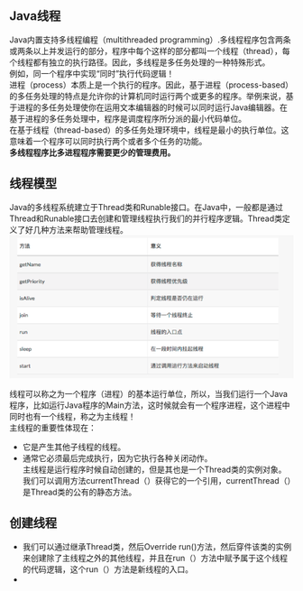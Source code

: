 ## Java线程 
Java内置支持多线程编程（multithreaded programming）.多线程程序包含两条或两条以上并发运行的部分，程序中每个这样的部分都叫一个线程（thread），每个线程都有独立的执行路径。因此，多线程是多任务处理的一种特殊形式。  
例如，同一个程序中实现“同时”执行代码逻辑！  
进程（process）本质上是一个执行的程序。因此，基于进程（process-based）的多任务处理的特点是允许你的计算机同时运行两个或更多的程序。举例来说，基于进程的多任务处理使你在运用文本编辑器的时候可以同时运行Java编辑器。在基于进程的多任务处理中，程序是调度程序所分派的最小代码单位。  
在基于线程（thread-based）的多任务处理环境中，线程是最小的执行单位。这意味着一个程序可以同时执行两个或者多个任务的功能。  
**多线程程序比多进程程序需要更少的管理费用。**  

## 线程模型  
Java的多线程系统建立于Thread类和Runable接口。在Java中，一般都是通过Thread和Runable接口去创建和管理线程执行我们的并行程序逻辑。Thread类定义了好几种方法来帮助管理线程。  
![](https://github.com/zzxx9426/S_01/blob/master/myPicture/JAVA/Thread%E7%B1%BB%E6%96%B9%E6%B3%95.png?raw=true)  


线程可以称之为一个程序（进程）的基本运行单位，所以，当我们运行一个Java程序，比如运行Java程序的Main方法，这时候就会有一个程序进程，这个进程中同时也有一个线程，称之为主线程！  
主线程的重要性体现在：  
* 它是产生其他子线程的线程。  
* 通常它必须最后完成执行，因为它执行各种关闭动作。  
主线程是运行程序时候自动创建的，但是其也是一个Thread类的实例对象。我们可以调用方法currentThread（）获得它的一个引用，currentThread（）是Thread类的公有的静态方法。  

## 创建线程 
* 我们可以通过继承Thread类，然后Override run()方法，然后穿件该类的实例来创建除了主线程之外的其他线程，并且在run（）方法中赋予属于这个线程的代码逻辑，这个run（）方法是新线程的入口。  
* 